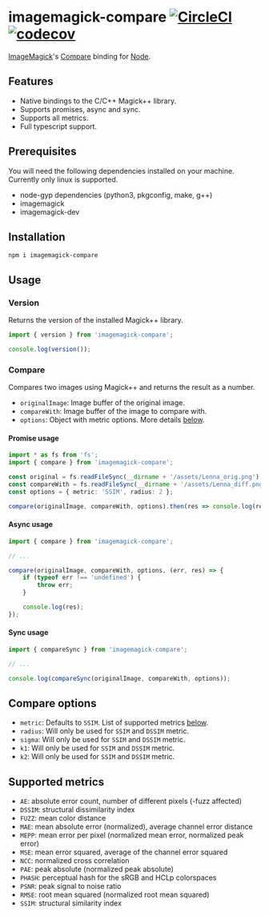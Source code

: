 # imagemagick-compare [![CircleCI](https://img.shields.io/circleci/build/github/joberthel/imagemagick-compare/main)](https://circleci.com/gh/joberthel/imagemagick-compare/tree/main) [![codecov](https://img.shields.io/codecov/c/gh/joberthel/imagemagick-compare?token=JSAR7F2AIF)](https://codecov.io/gh/joberthel/imagemagick-compare)

[ImageMagick](http://www.imagemagick.org/)'s [Compare](https://imagemagick.org/script/compare.php) binding for [Node](http://nodejs.org/).

## Features

-   Native bindings to the C/C++ Magick++ library.
-   Supports promises, async and sync.
-   Supports all metrics.
-   Full typescript support.

## Prerequisites

You will need the following dependencies installed on your machine. Currently only linux is supported.

-   node-gyp dependencies (python3, pkgconfig, make, g++)
-   imagemagick
-   imagemagick-dev

## Installation

```
npm i imagemagick-compare
```

## Usage

### Version

Returns the version of the installed Magick++ library.

```ts
import { version } from 'imagemagick-compare';

console.log(version());
```

### Compare

Compares two images using Magick++ and returns the result as a number.

-   `originalImage`: Image buffer of the original image.
-   `compareWith`: Image buffer of the image to compare with.
-   `options`: Object with metric options. More details [below](#compare-options).

#### Promise usage

```ts
import * as fs from 'fs';
import { compare } from 'imagemagick-compare';

const original = fs.readFileSync(__dirname + '/assets/Lenna_orig.png');
const compareWith = fs.readFileSync(__dirname + '/assets/Lenna_diff.png');
const options = { metric: 'SSIM', radius: 2 };

compare(originalImage, compareWith, options).then(res => console.log(res));
```

#### Async usage

```ts
import { compare } from 'imagemagick-compare';

// ...

compare(originalImage, compareWith, options, (err, res) => {
    if (typeof err !== 'undefined') {
        throw err;
    }

    console.log(res);
});
```

#### Sync usage

```ts
import { compareSync } from 'imagemagick-compare';

// ...

console.log(compareSync(originalImage, compareWith, options));
```

## Compare options

-   `metric`: Defaults to `SSIM`. List of supported metrics [below](#supported-metrics).
-   `radius`: Will only be used for `SSIM` and `DSSIM` metric.
-   `sigma`: Will only be used for `SSIM` and `DSSIM` metric.
-   `k1`: Will only be used for `SSIM` and `DSSIM` metric.
-   `k2`: Will only be used for `SSIM` and `DSSIM` metric.

## Supported metrics

-   `AE`: absolute error count, number of different pixels (-fuzz affected)
-   `DSSIM`: structural dissimilarity index
-   `FUZZ`: mean color distance
-   `MAE`: mean absolute error (normalized), average channel error distance
-   `MEPP`: mean error per pixel (normalized mean error, normalized peak error)
-   `MSE`: mean error squared, average of the channel error squared
-   `NCC`: normalized cross correlation
-   `PAE`: peak absolute (normalized peak absolute)
-   `PHASH`: perceptual hash for the sRGB and HCLp colorspaces
-   `PSNR`: peak signal to noise ratio
-   `RMSE`: root mean squared (normalized root mean squared)
-   `SSIM`: structural similarity index
